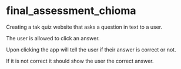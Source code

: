 # final_assessment_chioma
Creating a tak quiz website that asks a question in text to a user.

The user is allowed to click an answer.

Upon clicking the app will tell the user if their answer is correct or not.

If it is not correct it should show the user the correct answer.
